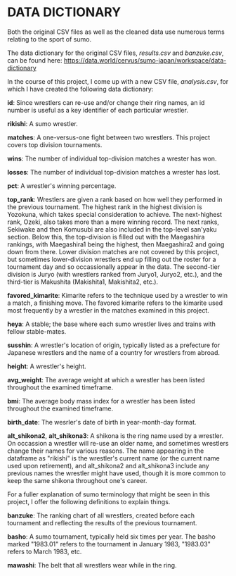# DATA DICTIONARY

Both the original CSV files as well as the cleaned data use numerous terms relating to the sport of sumo.

The data dictionary for the original CSV files, *results.csv* and *banzuke.csv*, can be found here: https://data.world/cervus/sumo-japan/workspace/data-dictionary

In the course of this project, I come up with a new CSV file, *analysis.csv*, for which I have created the following data dictionary:

**id**: Since wrestlers can re-use and/or change their ring names, an id number is useful as a key identifier of each particular wrestler.

**rikishi**: A sumo wrestler.

**matches**: A one-versus-one fight between two wrestlers. This project covers top division tournaments.

**wins**: The number of individual top-division matches a wrester has won.

**losses**: The number of individual top-division matches a wrester has lost.

**pct**: A wrestler's winning percentage.

**top_rank**: Wrestlers are given a rank based on how well they performed in the previous tournament. The highest rank in the highest division is Yozokuna, which takes special consideration to achieve. The next-highest rank, Ozeki, also takes more than a mere winning record. The next ranks, Sekiwake and then Komusubi are also included in the top-level san'yaku section. Below this, the top-division is filled out with the Maegashira rankings, with Maegashira1 being the highest, then Maegashira2 and going down from there. Lower division matches are not covered by this project, but sometimes lower-division wrestlers end up filling out the roster for a tournament day and so occassionally appear in the data. The second-tier division is Juryo (with wrestlers ranked from Juryo1, Juryo2, etc.), and the third-tier is Makushita (Makishita1, Makishita2, etc.).

**favored_kimarite**: Kimarite refers to the technique used by a wrestler to win a match, a finishing move. The favored kimarite refers to the kimarite used most frequently by a wrestler in the matches examined in this project.

**heya**: A stable; the base where each sumo wrestler lives and trains with fellow stable-mates.

**susshin**: A wrestler's location of origin, typically listed as a prefecture for Japanese wrestlers and the name of a country for wrestlers from abroad.

**height**: A wrestler's height.

**avg_weight**: The average weight at which a wrestler has been listed throughout the examined timeframe.

**bmi**: The average body mass index for a wrestler has been listed throughout the examined timeframe.

**birth_date**: The wesrler's date of birth in year-month-day format.

**alt_shikona2**, **alt_shikona3**: A shikona is the ring name used by a wrestler. On occassion a wrestler will re-use an older name, and sometimes wrestlers change their names for various reasons. The name appearing in the dataframe as "rikishi" is the wrestler's current name (or the current name used upon retirement), and alt_shikona2 and alt_shikona3 include any previous names the wrestler might have used, though it is more common to keep the same shikona throughout one's career.

For a fuller explanation of sumo terminology that might be seen in this project, I offer the following definitions to explain things.

**banzuke**: The ranking chart of all wrestlers, created before each tournament and reflecting the results of the previous tournament.

**basho**: A sumo tournament, typically held six times per year. The basho marked "1983.01" refers to the tournament in January 1983, "1983.03" refers to March 1983, etc.

**mawashi**: The belt that all wrestlers wear while in the ring.

